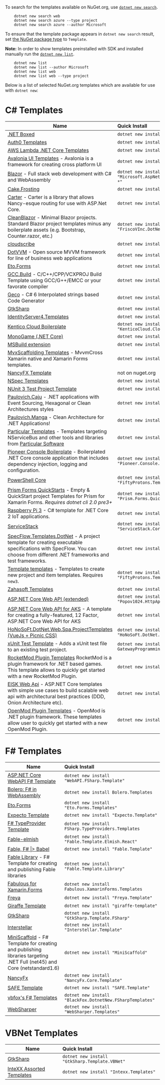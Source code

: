 To search for the templates available on NuGet.org, use [`dotnet new search`](https://docs.microsoft.com/en-us/dotnet/core/tools/dotnet-new-search).
```
    dotnet new search web
    dotnet new search azure --type project
    dotnet new search azure --author Microsoft
```

To ensure that the template package appears in `dotnet new search` result, set [the NuGet package type](https://docs.microsoft.com/en-us/nuget/create-packages/set-package-type) to `Template`.

**Note:** In order to show templates preinstalled with SDK and installed manually run the [`dotnet new list`](https://learn.microsoft.com/en-us/dotnet/core/tools/dotnet-new-list).

```
    dotnet new list
    dotnet new list --author Microsoft
    dotnet new list web
    dotnet new list web --type project
```

Below is a list of selected NuGet.org templates which are available for use with `dotnet new`:

# C# Templates


| Name     | Quick Install |
|----------|:--------------|
| [.NET Boxed](https://github.com/Dotnet-Boxed/Templates) | `dotnet new install "Boxed.Templates"`|
| [Auth0 Templates](https://github.com/auth0/auth0-dotnet-templates) | `dotnet new install Auth0.Templates"` |
| [AWS Lambda .NET Core Templates](https://github.com/aws/aws-lambda-dotnet/tree/master/Blueprints) | `dotnet new install "Amazon.Lambda.Templates"`|
| [Avalonia UI Templates](https://github.com/AvaloniaUI/Avalonia) - Avalonia is a framework for creating cross platform UI | `dotnet new install "Avalonia.Templates"`|
| [Blazor](http://blazor.net) - Full stack web development with C# and WebAssembly | `dotnet new install "Microsoft.AspNetCore.Blazor.Templates::3.0.0-*"`|
| [Cake.Frosting](https://github.com/cake-build/cake) | `dotnet new install "Cake.Frosting.Template"` |
| [Carter](https://github.com/CarterCommunity/Carter) - Carter is a library that allows Nancy-esque routing for use with ASP.Net Core. | `dotnet new install "CarterTemplate"`|
| [CleanBlazor](https://github.com/fvilches17/CleanBlazor) - Minimal Blazor projects. Standard Blazor project templates minus any boilerplate assets (e.g. Bootstrap, Counter.razor, etc.)  | `dotnet new install "FriscoVInc.DotNet.Templates.CleanBlazor"` |
| [cloudscribe](https://www.cloudscribe.com/docs/introduction) | `dotnet new install "cloudscribe.templates"` |
| [DotVVM](https://github.com/riganti/dotvvm) - Open source MVVM framework for line of business web applications | `dotnet new install "DotVVM.Templates"` |
| [Eto.Forms](https://github.com/picoe/Eto) | `dotnet new install "Eto.Forms.Templates"` |
| [GCC.Build](https://github.com/roozbehid/dotnet-vcxproj) - C/C++/CPP/VCXPROJ Build Template using GCC/G++/EMCC or your favorate compiler | `dotnet new install GCC.Build.Template` |
| [Geco](https://github.com/iQuarc/Geco) - C# 6 Interpolated strings based Code Generator | `dotnet new install "iQuarc.Geco.CSharp"` |
| [GtkSharp](https://github.com/GtkSharp/GtkSharp) | `dotnet new install "GtkSharp.Template.CSharp"` |
| [IdentityServer4.Templates](https://github.com/IdentityServer/IdentityServer4.Templates) | `dotnet new install "identityserver4.templates"` |
| [Kentico Cloud Boilerplate](https://github.com/Kentico/cloud-boilerplate-net) | `dotnet new install "KenticoCloud.CloudBoilerplateNet"` |
| [MonoGame (.NET Core)](https://github.com/MonoGame/MonoGame) | `dotnet new install "MonoGame.Templates.CSharp"` |
| [MSBuild extension](https://github.com/tintoy/msbuild-extension-template) | `dotnet new install "MSBuildExtensionTemplate"` |
| [MvxScaffolding Templates](https://github.com/Plac3hold3r/MvxScaffolding) - MvvmCross Xamarin native and Xamarin Forms templates. | `dotnet new install "MvxScaffolding.Templates"` |
| [NancyFX Template](https://github.com/jchannon/NancyTemplate) | not on nuget.org |
| [NSpec Templates](https://github.com/nspec/DotNetNewNSpec) | `dotnet new install "dotnet-new-nspec"` |
| [NUnit 3 Test Project Template](https://github.com/nunit/dotnet-new-nunit) | `dotnet new install "NUnit3.DotNetNew.Template"` |
| [Paulovich.Caju](https://github.com/ivanpaulovich/dotnet-new-caju) - .NET applications with Event Sourcing, Hexagonal or Clean Architectures styles | `dotnet new install "Paulovich.Caju"` |
| [Paulovich.Manga](https://github.com/ivanpaulovich/manga-clean-architecture) - Clean Architecture for .NET Applications! | `dotnet new install "Paulovich.Manga"` |
| [Particular Templates](https://docs.particular.net/nservicebus/dotnet-templates) - Templates targeting NServiceBus and other tools and libraries from [Particular Software](https://particular.net/) | `dotnet new install "ParticularTemplates"` |
| [Pioneer Console Boilerplate](https://github.com/PioneerCode/pioneer-console-boilerplate) - Boilerplated .NET Core console application that includes dependency injection, logging and configuration. | `dotnet new install "Pioneer.Console.Boilerplate"` |
| [PowerShell Core](https://github.com/tintoy/ps-core-module-template) | `dotnet new install "FiftyProtons.Templates.PSCore"` |
| [Prism Forms QuickStarts](https://github.com/dansiegel/Prism-Templates) - Empty &amp; QuickStart project Templates for Prism for Xamarin Forms. *Requires dotnet cli 2.0 pre3+* | `dotnet new install "Prism.Forms.QuickstartTemplates"` |
| [Raspberry Pi 3](https://github.com/jeremylindsayni/RaspberryPiTemplate) - C# template for .NET Core 2 IoT applications. | `dotnet new install "RaspberryPi.Template"` |
| [ServiceStack](https://github.com/NetCoreApps/templates) | `dotnet new install "ServiceStack.Core.Templates"` |
| [SpecFlow.Templates.DotNet](https://github.com/SpecFlowOSS/SpecFlow) - A project template for creating executable specifications with SpecFlow. You can choose from different .NET frameworks and test frameworks. |`dotnet new install "SpecFlow.Templates.DotNet"` |
| [Template templates](https://github.com/tintoy/dotnet-template-templates) - Templates to create new project and item templates. Requires `new3`. | `dotnet new install "FiftyProtons.Templates.DotNetNew"` |
| [Zahasoft Templates](https://github.com/zahasoft/skele) | `dotnet new install "Zahasoft.Skele"` |
| [ASP.NET Core Web API (extended)](https://github.com/popov1024/httpapi-template-sharp) | `dotnet new install "Popov1024.HttpApi.Template.CSharp"` |
| [ASP.NET Core Web API for AKS](https://github.com/robbell/dotnet-aks-api-template) - A template for creating a fully-featured, 12 Factor, ASP.NET Core Web API for AKS | `dotnet new install "RobBell.AksApi.Template"` |
| [HoNoSoFt.DotNet.Web.Spa.ProjectTemplates (VueJs + Picnic CSS)](https://github.com/Nordes/HoNoSoFt.DotNet.Web.Spa.ProjectTemplates) | `dotnet new install "HoNoSoFt.DotNet.Web.Spa.ProjectTemplates"` |
| [xUnit Test Template](https://github.com/gatewayprogrammingschool/xUnit.Template) - Adds a xUnit test file to an existing test project. | `dotnet new install GatewayProgrammingSchool.xUnit.CSharp`|
[RocketMod Plugin Templates](https://github.com/RocketMod/Rocket.Templates) RocketMod is a plugin framework for .NET based games. This template allows to quickly get started with a new RocketMod Plugin.| `dotnet new install "Rocket.Templates"` |
| [EISK Web Api](https://github.com/eisk/eisk.webapi) - ASP.NET Core templates with simple use cases to build scalable web api with architectural best practices (DDD, Onion Architecture etc). | `dotnet new install "eisk.webapi"` |
|[OpenMod Plugin Templates](https://github.com/openmod/openmod/tree/master/templates) - OpenMod is .NET plugin framework. These templates allow user to quickly get started with a new OpenMod Plugin.| `dotnet new install "OpenMod.Templates"` |

# F# Templates

| Name     | Quick Install |
|----------|:--------------|
| [ASP.NET Core WebAPI F# Template](https://github.com/MNie/FSharpNetCoreWebApiTemplate) | `dotnet new install "WebAPI.FSharp.Template"` |
| [Bolero: F# in WebAssembly](https://fsbolero.io/)| `dotnet new install Bolero.Templates`|
| [Eto.Forms](https://github.com/picoe/Eto) | `dotnet new install "Eto.Forms.Templates"` |
| [Expecto Template](https://github.com/MNie/Expecto.Template) | `dotnet new install "Expecto.Template"`|
| [F# TypeProvider Template](https://github.com/fsprojects/FSharp.TypeProviders.SDK#the-f-type-provider-sdk)| `dotnet new install FSharp.TypeProviders.Templates`|
| [Fable-elmish](https://github.com/fable-compiler/fable-elmish) | `dotnet new install "Fable.Template.Elmish.React"` |
| [Fable, F# \|> Babel](http://fable.io) | `dotnet new install "Fable.Template"` |
| [Fable Library](https://github.com/TheAngryByrd/Fable.Template.Library) - F# Template for creating and publishing Fable libraries | `dotnet new install "Fable.Template.Library"` |
| [Fabulous for Xamarin.Forms](https://github.com/fsprojects/Fabulous/tree/master/Fabulous.XamarinForms)| `dotnet new install Fabulous.XamarinForms.Templates`|
| [Freya](https://freya.io) | `dotnet new install "Freya.Template"` |
| [Giraffe Template](https://github.com/giraffe-fsharp/giraffe-template) | `dotnet new install "giraffe-template"` |
| [GtkSharp](https://github.com/GtkSharp/GtkSharp) | `dotnet new install "GtkSharp.Template.FSharp"` |
| [Interstellar](https://github.com/fsprojects/Interstellar) | `dotnet new install "Interstellar.Template"` |
| [MiniScaffold](https://github.com/TheAngryByrd/MiniScaffold) - F# Template for creating and publishing libraries targeting .NET Full (net45) and Core (netstandard1.6) | `dotnet new install "MiniScaffold"` |
| [NancyFx](https://github.com/MNie/NancyFxCore)| `dotnet new install "NancyFx.Core.Template"`|
| [SAFE Template](https://safe-stack.github.io/)| `dotnet new install "SAFE.Template"`|
| [vbfox's F# Templates](https://github.com/vbfox/FSharpTemplates)| `dotnet new install "BlackFox.DotnetNew.FSharpTemplates"`|
| [WebSharper](https://github.com/dotnet-websharper/core)| `dotnet new install "WebSharper.Templates"`

# VBNet Templates

| Name     | Quick Install |
|----------|:--------------|
| [GtkSharp](https://github.com/GtkSharp/GtkSharp) | `dotnet new install "GtkSharp.Template.VBNet"` |
| [InteXX Assorted Templates](https://github.com/InteXX/Templates) | `dotnet new install "Intexx.Templates"` |
